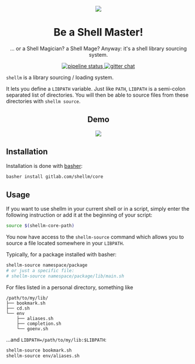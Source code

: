 <p align="center">
  <img src="https://gl.githack.com/shellm/core/raw/master/logo.png">
</p>

<h1 align="center">Be a Shell Master!</h1>

<p align="center">... or a Shell Magician? a Shell Mage? Anyway: it's a shell library sourcing system.</p>

<p align="center">
  <a href="https://gitlab.com/shellm/core/commits/master">
    <img alt="pipeline status" src="https://gitlab.com/shellm/core/badges/master/pipeline.svg" />
  </a>
  <!--<a href="https://gitlab.com/shellm/core/commits/master">
    <img alt="coverage report" src="https://gitlab.com/shellm/core/badges/master/coverage.svg" />
  </a>-->
  <a href="https://gitter.im/shellm/core">
    <img alt="gitter chat" src="https://badges.gitter.im/shellm/core.svg" />
  </a>
</p>

`shellm` is a library sourcing / loading system.

It lets you define a `LIBPATH` variable.
Just like `PATH`, `LIBPATH` is a semi-colon separated list of directories.
You will then be able to source files from these directories
with `shellm source`.

<h2 align="center">Demo</h2>
<p align="center"><img src="https://gl.githack.com/shellm/core/raw/master/demo/demo.svg"></p>

## Installation
Installation is done with [basher](https://github.com/basherpm/basher):

```bash
basher install gitlab.com/shellm/core
```

## Usage
If you want to use shellm in your current shell or in a script,
simply enter the following instruction
or add it at the beginning of your script:

```bash
source $(shellm-core-path)
```

You now have access to the `shellm-source` command
which allows you to source a file located somewhere in your `LIBPATH`.

Typically, for a package installed with basher:
```bash
shellm-source namespace/package
# or just a specific file:
# shellm-source namespace/package/lib/main.sh
```

For files listed in a personal directory, something like
```
/path/to/my/lib/
├── bookmark.sh
├── cd.sh
└── env
    ├── aliases.sh
    ├── completion.sh
    └── goenv.sh
```

...and `LIBPATH=/path/to/my/lib:$LIBPATH`:

```bash
shellm-source bookmark.sh
shellm-source env/aliases.sh
```
